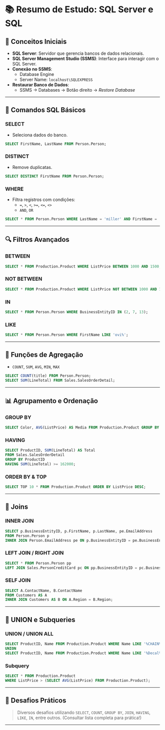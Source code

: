 # 📚 Resumo de Estudo: SQL Server e SQL


## 🎯 Conceitos Iniciais

- **SQL Server**: Servidor que gerencia bancos de dados relacionais.
- **SQL Server Management Studio (SSMS)**: Interface para interagir com o SQL Server.
- **Conexão no SSMS**:
  - Database Engine
  - Server Name: `localhost\SQLEXPRESS`
- **Restaurar Banco de Dados**:
  - SSMS → Databases → Botão direito → *Restore Database*

---

## 🧾 Comandos SQL Básicos

### SELECT
- Seleciona dados do banco.
```sql
SELECT FirstName, LastName FROM Person.Person;
```

### DISTINCT
- Remove duplicatas.
```sql
SELECT DISTINCT FirstName FROM Person.Person;
```

### WHERE
- Filtra registros com condições:
  - `=`, `>`, `<`, `>=`, `<=`, `<>`
  - `AND`, `OR`
```sql
SELECT * FROM Person.Person WHERE LastName = 'miller' AND FirstName = 'anna';
```

---

## 🔍 Filtros Avançados

### BETWEEN
```sql
SELECT * FROM Production.Product WHERE ListPrice BETWEEN 1000 AND 1500;
```

### NOT BETWEEN
```sql
SELECT * FROM Production.Product WHERE ListPrice NOT BETWEEN 1000 AND 1500;
```

### IN
```sql
SELECT * FROM Person.Person WHERE BusinessEntityID IN (2, 7, 13);
```

### LIKE
```sql
SELECT * FROM Person.Person WHERE FirstName LIKE 'ovi%';
```

---

## 🔢 Funções de Agregação

- `COUNT`, `SUM`, `AVG`, `MIN`, `MAX`

```sql
SELECT COUNT(title) FROM Person.Person;
SELECT SUM(LineTotal) FROM Sales.SalesOrderDetail;
```

---

## 📊 Agrupamento e Ordenação

### GROUP BY
```sql
SELECT Color, AVG(ListPrice) AS Media FROM Production.Product GROUP BY Color;
```

### HAVING
```sql
SELECT ProductID, SUM(LineTotal) AS Total 
FROM Sales.SalesOrderDetail 
GROUP BY ProductID 
HAVING SUM(LineTotal) >= 162000;
```

### ORDER BY & TOP
```sql
SELECT TOP 10 * FROM Production.Product ORDER BY ListPrice DESC;
```

---

## 🔗 Joins

### INNER JOIN
```sql
SELECT p.BusinessEntityID, p.FirstName, p.LastName, pe.EmailAddress 
FROM Person.Person p 
INNER JOIN Person.EmailAddress pe ON p.BusinessEntityID = pe.BusinessEntityID;
```

### LEFT JOIN / RIGHT JOIN
```sql
SELECT * FROM Person.Person pp 
LEFT JOIN Sales.PersonCreditCard pc ON pp.BusinessEntityID = pc.BusinessEntityID;
```

### SELF JOIN
```sql
SELECT A.ContactName, B.ContactName 
FROM Customers AS A 
INNER JOIN Customers AS B ON A.Region = B.Region;
```

---

## 🧬 UNION e Subqueries

### UNION / UNION ALL
```sql
SELECT ProductID, Name FROM Production.Product WHERE Name LIKE '%CHAIN%'
UNION
SELECT ProductID, Name FROM Production.Product WHERE Name LIKE '%Decal%';
```

### Subquery
```sql
SELECT * FROM Production.Product 
WHERE ListPrice > (SELECT AVG(ListPrice) FROM Production.Product);
```

---

## 🧠 Desafios Práticos

> Diversos desafios utilizando `SELECT`, `COUNT`, `GROUP BY`, `JOIN`, `HAVING`, `LIKE`, `IN`, entre outros. (Consultar lista completa para prática!)

---
